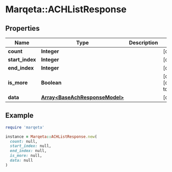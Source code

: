# Marqeta::ACHListResponse

## Properties

| Name | Type | Description | Notes |
| ---- | ---- | ----------- | ----- |
| **count** | **Integer** |  | [optional] |
| **start_index** | **Integer** |  | [optional] |
| **end_index** | **Integer** |  | [optional] |
| **is_more** | **Boolean** |  | [optional][default to false] |
| **data** | [**Array&lt;BaseAchResponseModel&gt;**](BaseAchResponseModel.md) |  | [optional] |

## Example

```ruby
require 'marqeta'

instance = Marqeta::ACHListResponse.new(
  count: null,
  start_index: null,
  end_index: null,
  is_more: null,
  data: null
)
```

